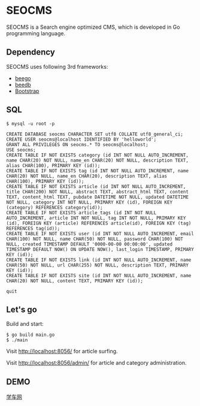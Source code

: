 # SEOCMS

SEOCMS is a Search engine optimized CMS, which is developed in Go programming language.

## Dependency

SEOCMS uses following 3rd frameworks:

* [beego](https://github.com/astaxie/beego/)
* [beedb](https://github.com/astaxie/beedb/)
* [Bootstrap](http://twitter.github.io/bootstrap/)

## SQL

    $ mysql -u root -p
    
    CREATE DATABASE seocms CHARACTER SET utf8 COLLATE utf8_general_ci;
    CREATE USER seocms@localhost IDENTIFIED BY 'helloworld';
    GRANT ALL PRIVILEGES ON seocms.* TO seocms@localhost;
    USE seocms;
    CREATE TABLE IF NOT EXISTS category (id INT NOT NULL AUTO_INCREMENT, name CHAR(20) NOT NULL, name_en CHAR(20) NOT NULL, description TEXT, alias CHAR(100), PRIMARY KEY (id));
    CREATE TABLE IF NOT EXISTS tag (id INT NOT NULL AUTO_INCREMENT, name CHAR(20) NOT NULL, name_en CHAR(20), description TEXT, alias CHAR(100), PRIMARY KEY (id));
    CREATE TABLE IF NOT EXISTS article (id INT NOT NULL AUTO_INCREMENT, title CHAR(200) NOT NULL, abstract TEXT, abstract_html TEXT, content TEXT, content_html TEXT, pubdate DATETIME NOT NULL, updated DATETIME NOT NULL, category INT NOT NULL, PRIMARY KEY (id), FOREIGN KEY (category) REFERENCES category(id));
    CREATE TABLE IF NOT EXISTS article_tags (id INT NOT NULL AUTO_INCREMENT, article INT NOT NULL, tag INT NOT NULL, PRIMARY KEY (id), FOREIGN KEY (article) REFERENCES article(id), FOREIGN KEY (tag) REFERENCES tag(id));
    CREATE TABLE IF NOT EXISTS user (id INT NOT NULL AUTO_INCREMENT, email CHAR(100) NOT NULL, name CHAR(50) NOT NULL, password CHAR(100) NOT NULL, created TIMESTAMP DEFAULT '0000-00-00 00:00:00', updated TIMESTAMP DEFAULT NOW() ON UPDATE NOW(), last_login TIMESTAMP, PRIMARY KEY (id));
    CREATE TABLE IF NOT EXISTS link (id INT NOT NULL AUTO_INCREMENT, name CHAR(50) NOT NULL, url CHAR(255) NOT NULL, description TEXT, PRIMARY KEY (id));
    CREATE TABLE IF NOT EXISTS site (id INT NOT NULL AUTO_INCREMENT, name CHAR(20) NOT NULL, content TEXT, PRIMARY KEY (id));

    quit

## Let's go

Build and start:

    $ go build main.go
    $ ./main

Visit <http://localhost:8056/> for article surfing.

Visit <http://localhost:8056/admin/> for article and category administration.

## DEMO

[学车网](http://xueche.haijia.net.cn/)
